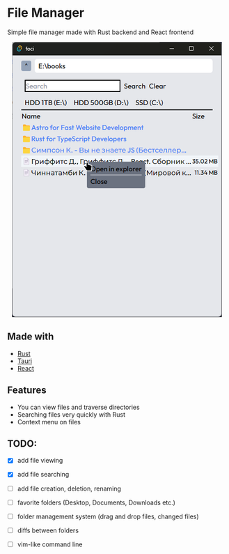 # File Manager 
Simple file manager made with Rust backend and React frontend

<div style="text-align: center;">
    <img src="assets/image.png">
</div>

## Made with
- [Rust](https://www.rust-lang.org/)
- [Tauri](https://tauri.app/)
- [React](https://reactjs.org/)

## Features
- You can view files and traverse directories
- Searching files very quickly with Rust
- Context menu on files

## TODO:
- [x] add file viewing
- [x] add file searching
- [ ] add file creation, deletion, renaming

- [ ] favorite folders (Desktop, Documents, Downloads etc.)
- [ ] folder management system (drag and drop files, changed files)
- [ ] diffs between folders
- [ ] vim-like command line